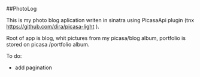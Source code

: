 ##PhotoLog

This is my photo blog aplication writen in sinatra using PicasaApi plugin (tnx https://github.com/dira/picasa-light ).

Root of app is blog, whit pictures from my picasa/blog album, portfolio is stored on picasa /portfolio album. 

To do:
- add pagination 